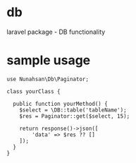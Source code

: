 # db
laravel package - DB functionality

# sample usage
```
use Nunahsan\Db\Paginator;

class yourClass {

  public function yourMethod() {
    $select = \DB::table('tableName');
    $res = Paginator::get($select, 15);

    return response()->json([
        'data' => $res ?? []
    ]);
  }
}
```
